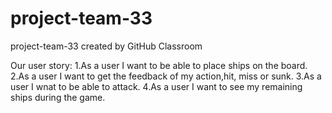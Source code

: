 # project-team-33
project-team-33 created by GitHub Classroom

Our user story:
1.As a user I want to be able to place ships on the board.
2.As a user I want to get the feedback of my action,hit, miss or sunk. 
3.As a user I wnat to be able to attack.
4.As a user I want to see my remaining ships during the game.
